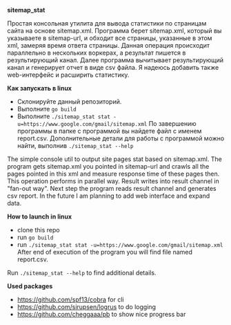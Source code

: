 **sitemap_stat**

Простая консольная утилита для вывода статистики по страницам сайта 
на основе sitemap.xml.
Программа берет sitemap.xml, который вы указываете в sitemap-url, и обходит 
все страницы, указанные в этом xml, замеряя время ответа страницы. Данная операция происходит параллельно в нескольких воркерах, а 
результат пишется в результирующий канал. Далее программа вычитывает результирующий канал и генерирует отчет в виде csv файла. 
Я надеюсь добавить также web-интерфейс и расширить статистику.

**Как запускать в linux**
* Склонируйте данный репозиторий.
* Выполните `go build`
* Выполните `./sitemap_stat stat -u=https://www.google.com/gmail/sitemap.xml`
По завершению программы в папке с программой вы найдете файл с именем report.csv.
Дополнительные детали для работы с программой можно найти, выполнив `./sitemap_stat --help`

The simple console util to output site pages stat based on sitemap.xml.
The program gets sitemap.xml you pointed in sitemap-url and crawls 
all the pages pointed in this xml and measure response time of these pages then.
This operation performs in parallel way. Result writes into result channel in "fan-out way". 
Next step the program reads result channel and generates csv report.
In the future I am planning to add web interface and expand data.  

**How to launch in linux**
* clone this repo
* run `go build`
* run `./sitemap_stat stat -u=https://www.google.com/gmail/sitemap.xml`
After end of execution of the program you will find file named report.csv.

Run `./sitemap_stat --help` to find additional details.

**Used packages**
* https://github.com/spf13/cobra for cli 
* https://github.com/sirupsen/logrus to do logging
* https://github.com/cheggaaa/pb to show nice progress bar

